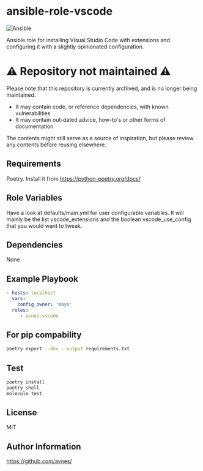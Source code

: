 # ansible-role-vscode

![Ansible](https://github.com/avnes/ansible-role-vscode/actions/workflows/pr-validator.yaml/badge.svg)

Ansible role for installing Visual Studio Code with extensions and configuring it with a slightly opinionated configuration.

# :warning: Repository not maintained :warning:

Please note that this repository is currently archived, and is no longer being maintained.

- It may contain code, or reference dependencies, with known vulnerabilities
- It may contain out-dated advice, how-to's or other forms of documentation

The contents might still serve as a source of inspiration, but please review any contents before reusing elsewhere.

## Requirements

Poetry. Install it from <https://python-poetry.org/docs/>

## Role Variables

Have a look at defaults/main.yml for user configurable variables. It will mainly be the list vscode_extensions and the boolean vscode_use_config that you would want to tweak.

## Dependencies

None

## Example Playbook

```yaml
- hosts: localhost
  vars:
    config_owner: 'maya'
  roles:
     - avnes.vscode
```

## For pip compability

```bash
poetry export --dev --output requirements.txt
```

## Test

```bash
poetry install
poetry shell
molecule test
```

## License

MIT

## Author Information

<https://github.com/avnes/>
